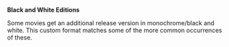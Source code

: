 <!-- markdownlint-disable MD041-->
**Black and White Editions**<br>

Some movies get an additional release version in monochrome/black and white. This custom format matches some of the more common occurrences of these.
<!-- markdownlint-enable MD041-->
